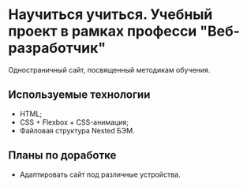 # Научиться учиться. Учебный проект в рамках професси "Веб-разработчик"

Одностраничный сайт, посвященный методикам обучения.

## Используемые технологии
* HTML; 
* CSS + Flexbox + CSS-анимация;
* Файловая структура Nested БЭМ.

## Планы по доработке
* Адаптировать сайт под различные устройства.